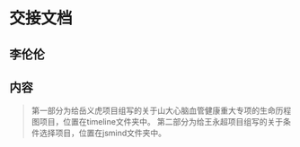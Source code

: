# 交接文档
## 李伦伦
## 内容
> 第一部分为给岳义虎项目组写的关于山大心脑血管健康重大专项的生命历程图项目，位置在timeline文件夹中。
> 第二部分为给王永超项目组写的关于条件选择项目，位置在jsmind文件夹中。

